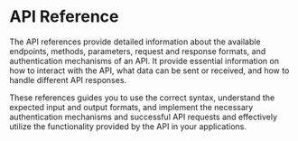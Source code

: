# API Reference

The API references provide detailed information about the available endpoints, methods, parameters, request and response formats, and authentication mechanisms of an API. It provide essential information on how to interact with the API, what data can be sent or received, and how to handle different API responses.

These references guides you to use the correct syntax, understand the expected input and output formats, and implement the necessary authentication mechanisms and successful API requests and effectively utilize the functionality provided by the API in your applications.
